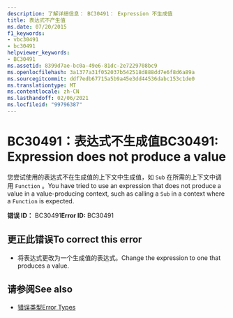 ```yaml
---
description: 了解详细信息： BC30491： Expression 不生成值
title: 表达式不产生值
ms.date: 07/20/2015
f1_keywords:
- vbc30491
- bc30491
helpviewer_keywords:
- BC30491
ms.assetid: 8399d7ae-bc0a-49e6-81dc-2e7229708bc9
ms.openlocfilehash: 3a1377a31f052037b542518d888dd7e6f8d6a89a
ms.sourcegitcommit: ddf7edb67715a5b9a45e3dd44536dabc153c1de0
ms.translationtype: MT
ms.contentlocale: zh-CN
ms.lasthandoff: 02/06/2021
ms.locfileid: "99796387"
---
```

# <a name="bc30491-expression-does-not-produce-a-value"></a><span data-ttu-id="6e676-103">BC30491：表达式不生成值</span><span class="sxs-lookup"><span data-stu-id="6e676-103">BC30491: Expression does not produce a value</span></span>

<span data-ttu-id="6e676-104">您尝试使用的表达式不在生成值的上下文中生成值，如 `Sub` 在所需的上下文中调用 `Function` 。</span><span class="sxs-lookup"><span data-stu-id="6e676-104">You have tried to use an expression that does not produce a value in a value-producing context, such as calling a `Sub` in a context where a `Function` is expected.</span></span>

 <span data-ttu-id="6e676-105">**错误 ID：** BC30491</span><span class="sxs-lookup"><span data-stu-id="6e676-105">**Error ID:** BC30491</span></span>

## <a name="to-correct-this-error"></a><span data-ttu-id="6e676-106">更正此错误</span><span class="sxs-lookup"><span data-stu-id="6e676-106">To correct this error</span></span>

- <span data-ttu-id="6e676-107">将表达式更改为一个生成值的表达式。</span><span class="sxs-lookup"><span data-stu-id="6e676-107">Change the expression to one that produces a value.</span></span>

## <a name="see-also"></a><span data-ttu-id="6e676-108">请参阅</span><span class="sxs-lookup"><span data-stu-id="6e676-108">See also</span></span>

- [<span data-ttu-id="6e676-109">错误类型</span><span class="sxs-lookup"><span data-stu-id="6e676-109">Error Types</span></span>](../../programming-guide/language-features/error-types.md)
